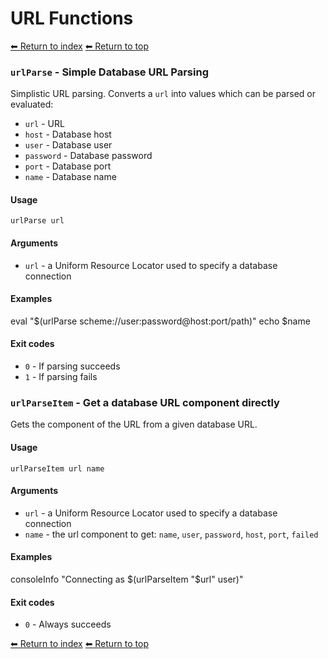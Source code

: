 # URL Functions

[⬅ Return to index](index.md)
[⬅ Return to top](../index.md)


### `urlParse` - Simple Database URL Parsing

Simplistic URL parsing. Converts a `url` into values which can be parsed or evaluated:

- `url` - URL
- `host` - Database host
- `user` - Database user
- `password` - Database password
- `port` - Database port
- `name` - Database name

#### Usage

    urlParse url

#### Arguments

- `url` - a Uniform Resource Locator used to specify a database connection

#### Examples

eval "$(urlParse scheme://user:password@host:port/path)"
    echo $name

#### Exit codes

- `0` - If parsing succeeds
- `1` - If parsing fails

### `urlParseItem` - Get a database URL component directly

Gets the component of the URL from a given database URL.

#### Usage

    urlParseItem url name

#### Arguments

- `url` - a Uniform Resource Locator used to specify a database connection
- `name` - the url component to get: `name`, `user`, `password`, `host`, `port`, `failed`

#### Examples

consoleInfo "Connecting as $(urlParseItem "$url" user)"

#### Exit codes

- `0` - Always succeeds

[⬅ Return to index](index.md)
[⬅ Return to top](../index.md)
